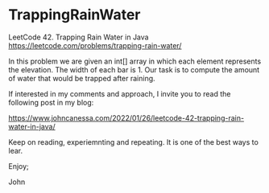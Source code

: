 # TrappingRainWater
LeetCode 42. Trapping Rain Water in Java
https://leetcode.com/problems/trapping-rain-water/

In this problem we are given an int[] array in which
each element represents the elevation. The width of
each bar is 1. Our task is to compute the amount of
water that would be trapped after raining.

If interested in my comments and approach, I invite 
you to read the following post in my blog:

https://www.johncanessa.com/2022/01/26/leetcode-42-trapping-rain-water-in-java/

Keep on reading, experiemnting and repeating. It is 
one of the best ways to lear.

Enjoy;

John
